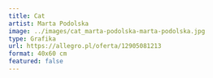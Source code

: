```yaml
---
title: Cat
artist: Marta Podolska
image: ../images/cat_marta-podolska-marta-podolska.jpg
type: Grafika
url: https://allegro.pl/oferta/12905081213
format: 40x60 cm
featured: false
---
```

